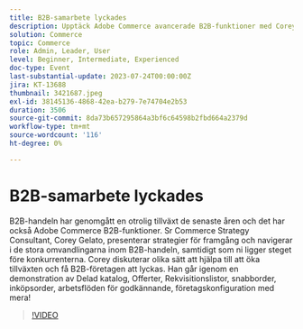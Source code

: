 ```yaml
---
title: B2B-samarbete lyckades
description: Upptäck Adobe Commerce avancerade B2B-funktioner med Corey Gelato, som bland annat innehåller en gemensam katalog, offerter, rekvisitionslistor och arbetsflöden för godkännande, samtidigt som du lär dig strategier som ökar tillväxten och behåller konkurrenskraften i det föränderliga B2B-handelssystemet.
solution: Commerce
topic: Commerce
role: Admin, Leader, User
level: Beginner, Intermediate, Experienced
doc-type: Event
last-substantial-update: 2023-07-24T00:00:00Z
jira: KT-13688
thumbnail: 3421687.jpeg
exl-id: 38145136-4868-42ea-b279-7e74704e2b53
duration: 3506
source-git-commit: 8da73b657295864a3bf6c64598b2fbd664a2379d
workflow-type: tm+mt
source-wordcount: '116'
ht-degree: 0%

---
```


# B2B-samarbete lyckades

B2B-handeln har genomgått en otrolig tillväxt de senaste åren och det har också Adobe Commerce B2B-funktioner. Sr Commerce Strategy Consultant, Corey Gelato, presenterar strategier för framgång och navigerar i de stora omvandlingarna inom B2B-handeln, samtidigt som ni ligger steget före konkurrenterna. Corey diskuterar olika sätt att hjälpa till att öka tillväxten och få B2B-företagen att lyckas. Han går igenom en demonstration av Delad katalog, Offerter, Rekvisitionslistor, snabborder, inköpsorder, arbetsflöden för godkännande, företagskonfiguration med mera!

>[!VIDEO](https://video.tv.adobe.com/v/3421687/?learn=on)
